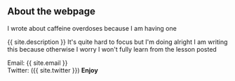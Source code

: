## About the webpage
I wrote about caffeine overdoses because I am having one

{{ site.description }}
It's quite hard to focus but I'm doing alright  I am writing this because otherwise I worry I won't fully learn from the lesson posted

Email: {{ site.email }}  
Twitter: ({{ site.twitter }})
**Enjoy**

